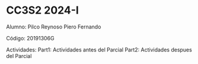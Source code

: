 # CC3S2 2024-I

Alumno: Pilco Reynoso Piero Fernando

Código: 20191306G

Actividades:
Part1: Actividades antes del Parcial
Part2: Actividades despues del Parcial
